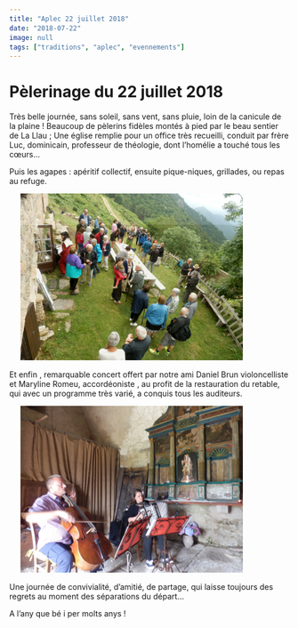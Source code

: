 ```yaml
---
title: "Aplec 22 juillet 2018"
date: "2018-07-22"
image: null
tags: ["traditions", "aplec", "evennements"]
---
```


# Pèlerinage du 22 juillet 2018

Très belle journée, sans soleil, sans vent, sans pluie, loin de la canicule de la plaine ! Beaucoup de pèlerins fidèles montés à pied par le beau sentier de La Llau ; Une église remplie pour un office très recueilli, conduit par frère Luc, dominicain, professeur de théologie, dont l’homélie a touché tous les cœurs…

Puis les agapes : apéritif collectif, ensuite pique-niques, grillades, ou repas au refuge.

<img
  alt
  src="/images/20180722-1-jpg.jpg"
  style="
    margin-left: 20px;
    margin-right: 20px;
    width: 400px;
    height: 300px;
  "
/>

Et enfin , remarquable concert offert par notre ami Daniel Brun violoncelliste et Maryline Romeu, accordéoniste , au profit de la restauration du retable, qui avec un programme très varié, a conquis tous les auditeurs.

<img
  alt
  src="/images/20180722-2-jpg.jpg"
  style="
    margin-left: 20px;
    margin-right: 20px;
    width: 400px;
    height: 300px;
  "
/>

Une journée de convivialité, d’amitié, de partage, qui laisse toujours des regrets au moment des séparations du départ…

A l’any que bé i per molts anys !
